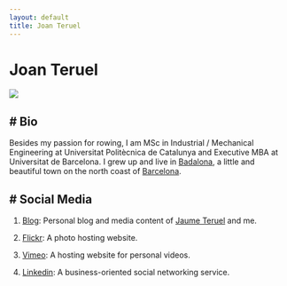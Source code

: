```yaml
---
layout: default
title: Joan Teruel
---
```

# Joan Teruel

![][1]

## # Bio

Besides my passion for rowing, I am MSc in Industrial / Mechanical Engineering at Universitat Politècnica de Catalunya and Executive MBA at Universitat de Barcelona. I grew up and live in [Badalona][2], a little and beautiful town on the north coast of [Barcelona][3].

## # Social Media

1. [Blog][4]: Personal blog and media content of [Jaume Teruel][5] and me.
1. [Flickr][7]: A photo hosting website.
1. [Vimeo][10]: A hosting website for personal videos.
1. [Linkedin][9]: A business-oriented social networking service.


   [1]: /images/JT_Avatar.jpg
   [2]: http://en.wikipedia.org/wiki/Badalona
   [3]: http://en.wikipedia.org/wiki/Barcelona
   [4]: http://lerion.com
   [5]: http://jaumeteruel.com
   [7]: https://www.flickr.com/photos/lerion
   [9]: http://www.linkedin.com/in/joanteruel
   [10]: https://vimeo.com/lerion
